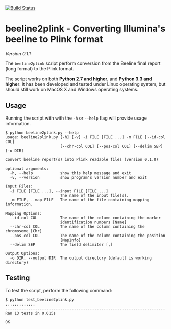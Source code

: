[![Build Status](https://travis-ci.org/pgxcentre/beeline2plink.svg?branch=master)](https://travis-ci.org/pgxcentre/beeline2plink)


# beeline2plink - Converting Illumina's beeline to Plink format

*Version 0.1.1*

The `beeline2plink` script perform conversion from the Beeline final report
(long format) to the Plink format.

The script works on both **Python 2.7 and higher**, and **Python 3.3 and
higher**. It has been developed and tested under Linux operating system, but
should still work on MacOS X and Windows operating systems.


## Usage

Running the script with with the `-h` or `--help` flag will provide usage
information.

```console
$ python beeline2plink.py --help
usage: beeline2plink.py [-h] [-v] -i FILE [FILE ...] -m FILE [--id-col COL]
                        [--chr-col COL] [--pos-col COL] [--delim SEP] [-o DIR]

Convert beeline report(s) into Plink readable files (version 0.1.0)

optional arguments:
  -h, --help            show this help message and exit
  -v, --version         show program's version number and exit

Input Files:
  -i FILE [FILE ...], --input FILE [FILE ...]
                        The name of the input file(s).
  -m FILE, --map FILE   The name of the file containing mapping information.

Mapping Options:
  --id-col COL          The name of the column containing the marker
                        identification numbers [Name]
  --chr-col COL         The name of the column containing the chromosome [Chr]
  --pos-col COL         The name of the column containing the position
                        [MapInfo]
  --delim SEP           The field delimiter [,]

Output Options:
  -o DIR, --output DIR  The output directory (default is working directory)
```


## Testing

To test the script, perform the following command:

```console
$ python test_beeline2plink.py 
.............
----------------------------------------------------------------------
Ran 13 tests in 0.015s

OK
```
